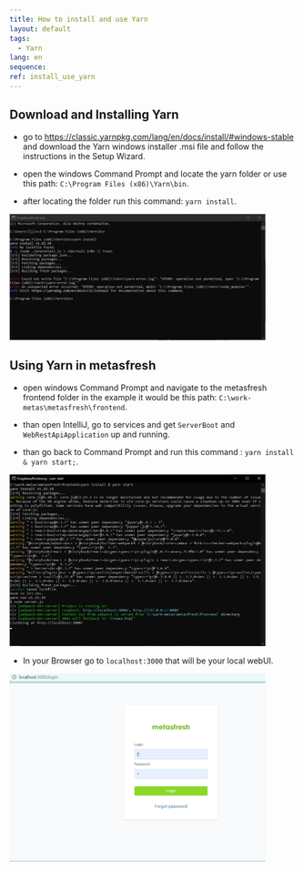 ```yaml
---
title: How to install and use Yarn
layout: default
tags:  
  - Yarn
lang: en
sequence:
ref: install_use_yarn
---
```


## Download and Installing Yarn

- go to https://classic.yarnpkg.com/lang/en/docs/install/#windows-stable and download the Yarn windows installer .msi file and follow the instructions in the Setup Wizard.

- open the windows Command Prompt and locate the yarn folder or use this path: `C:\Program Files (x86)\Yarn\bin`.

- after locating the folder run this command: `yarn install`.

<kbd><a href="assets/bin_yarn_install.png" title="install yarn from bin folder"><img src="assets/bin_yarn_install.png" alt="Fig.: Install yarn from bin folder in cmd" style="max-width: 450px"></a></kbd>


## Using Yarn in metasfresh

- open windows Command Prompt and navigate to the metasfresh frontend folder in the example it would be this path: `C:\work-metas\metasfresh\frontend`.

- than open IntelliJ, go to services and get  `ServerBoot` and `WebRestApiApplication` up and running.

- than go back to Command Prompt and run this command : `yarn install & yarn start;`.

<kbd><a href="assets/yarn_cmd_start.png" title="start yarn local webui in cmd "><img src="assets/yarn_cmd_start.png" alt="Fig.: start yarn local webui in cmd " style="max-width: 450px"></a></kbd>


- In your Browser go to `localhost:3000` that will be your local webUI.

<kbd><a href="assets/yarn_localhost_browser.png" title="localhost webui in browser"><img src="assets/yarn_localhost_browser.png" alt="Fig.: localhost webui in browser" style="max-width: 450px"></a></kbd>
